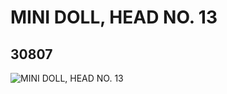 # MINI DOLL, HEAD NO. 13
## 30807
![MINI DOLL, HEAD NO. 13](https://lc-www-live-s.legocdn.com/media/bricks/5/2/6177613.jpg)